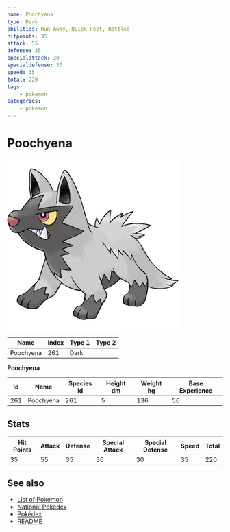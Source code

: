 ```yaml
---
name: Poochyena
type: Dark
abilities: Run Away, Quick Feet, Rattled
hitpoints: 35
attack: 55
defense: 35
specialattack: 30
specialdefense: 30
speed: 35
total: 220
tags:
    - pokemon
categories:
    - pokemon
---
```


# Poochyena


![Poochyena](images/261.png)

| **Name** | **Index** | **Type 1** | **Type 2** |
|----|----|----|----|
| Poochyena | 261 | Dark  |  |

**Poochyena** 




| **Id** | **Name** | **Species Id** | **Height dm** | **Weight hg** | **Base Experience** |
|--------|----------|----------------|------------|------------|---------------------|
| 261 | Poochyena | 261 | 5 | 136 | 56 |



## Stats

| **Hit Points** | **Attack** | **Defense** | **Special Attack** | **Special Defense** | **Speed** | **Total** |
|----------------|------------|-------------|--------------------|---------------------|-----------|-----------|
| 35 | 55 | 35 | 30 | 30 | 35 | 220 |

## See also

- [List of Pokémon](../pokemon.md)
- [National Pokédex](../national_pokedex.md)
- [Pokédex](../pokedex.md)
- [README](../README.md)

